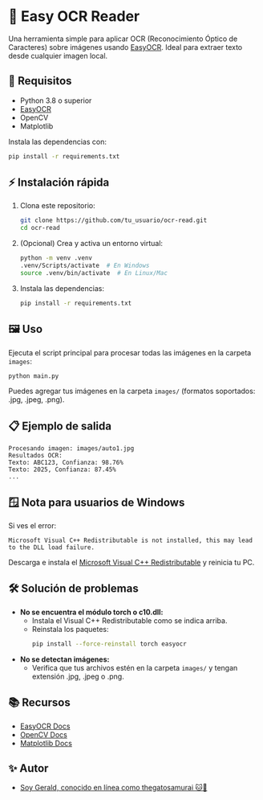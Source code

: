 # 🧠 Easy OCR Reader

Una herramienta simple para aplicar OCR (Reconocimiento Óptico de Caracteres) sobre imágenes usando [EasyOCR](https://github.com/JaidedAI/EasyOCR). Ideal para extraer texto desde cualquier imagen local.

## 🔧 Requisitos

- Python 3.8 o superior
- [EasyOCR](https://github.com/JaidedAI/EasyOCR)
- OpenCV
- Matplotlib

Instala las dependencias con:

```bash
pip install -r requirements.txt
```

## ⚡ Instalación rápida
1. Clona este repositorio:
   ```bash
   git clone https://github.com/tu_usuario/ocr-read.git
   cd ocr-read
   ```
2. (Opcional) Crea y activa un entorno virtual:
   ```bash
   python -m venv .venv
   .venv/Scripts/activate  # En Windows
   source .venv/bin/activate  # En Linux/Mac
   ```
3. Instala las dependencias:
   ```bash
   pip install -r requirements.txt
   ```

## 🖼️ Uso

Ejecuta el script principal para procesar todas las imágenes en la carpeta `images`:

```bash
python main.py
```

Puedes agregar tus imágenes en la carpeta `images/` (formatos soportados: .jpg, .jpeg, .png).

## 📋 Ejemplo de salida

```
Procesando imagen: images/auto1.jpg
Resultados OCR:
Texto: ABC123, Confianza: 98.76%
Texto: 2025, Confianza: 87.45%
...
```

## 🪟 Nota para usuarios de Windows

Si ves el error:
```
Microsoft Visual C++ Redistributable is not installed, this may lead to the DLL load failure.
```
Descarga e instala el [Microsoft Visual C++ Redistributable](https://aka.ms/vs/16/release/vc_redist.x64.exe) y reinicia tu PC.

## 🛠️ Solución de problemas

- **No se encuentra el módulo torch o c10.dll:**
  - Instala el Visual C++ Redistributable como se indica arriba.
  - Reinstala los paquetes:
    ```bash
    pip install --force-reinstall torch easyocr
    ```
- **No se detectan imágenes:**
  - Verifica que tus archivos estén en la carpeta `images/` y tengan extensión .jpg, .jpeg o .png.

## 📚 Recursos

- [EasyOCR Docs](https://github.com/JaidedAI/EasyOCR)
- [OpenCV Docs](https://docs.opencv.org/)
- [Matplotlib Docs](https://matplotlib.org/)

## ✨ Autor

- [Soy Gerald, conocido en línea como thegatosamurai 🐱🥷](https://github.com/TheGatoSamurai)
